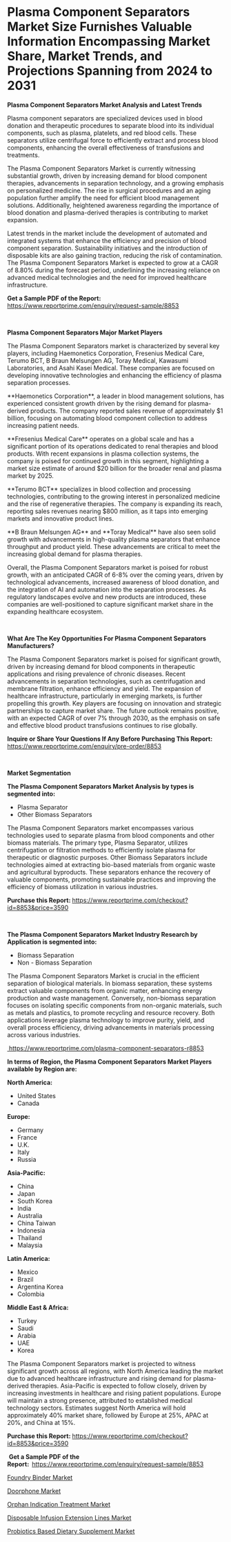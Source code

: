 <p><h1>Plasma Component Separators Market Size Furnishes Valuable Information Encompassing Market Share, Market Trends, and Projections Spanning from 2024 to 2031</h1></p><p><strong>Plasma Component Separators Market Analysis and Latest Trends</strong></p>
<p><p>Plasma component separators are specialized devices used in blood donation and therapeutic procedures to separate blood into its individual components, such as plasma, platelets, and red blood cells. These separators utilize centrifugal force to efficiently extract and process blood components, enhancing the overall effectiveness of transfusions and treatments.</p><p>The Plasma Component Separators Market is currently witnessing substantial growth, driven by increasing demand for blood component therapies, advancements in separation technology, and a growing emphasis on personalized medicine. The rise in surgical procedures and an aging population further amplify the need for efficient blood management solutions. Additionally, heightened awareness regarding the importance of blood donation and plasma-derived therapies is contributing to market expansion.</p><p>Latest trends in the market include the development of automated and integrated systems that enhance the efficiency and precision of blood component separation. Sustainability initiatives and the introduction of disposable kits are also gaining traction, reducing the risk of contamination. The Plasma Component Separators Market is expected to grow at a CAGR of 8.80% during the forecast period, underlining the increasing reliance on advanced medical technologies and the need for improved healthcare infrastructure.</p></p>
<p><strong>Get a Sample PDF of the Report:&nbsp;</strong> <a href="https://www.reportprime.com/enquiry/request-sample/8853?utm_campaign=8&utm_medium=2&utm_source=Github&utm_content=ia&utm_term=28112024&utm_id=plasma-component-separators">https://www.reportprime.com/enquiry/request-sample/8853</a></p>
<p>&nbsp;</p>
<p><strong>Plasma Component Separators Major Market Players</strong></p>
<p><p>The Plasma Component Separators market is characterized by several key players, including Haemonetics Corporation, Fresenius Medical Care, Terumo BCT, B Braun Melsungen AG, Toray Medical, Kawasumi Laboratories, and Asahi Kasei Medical. These companies are focused on developing innovative technologies and enhancing the efficiency of plasma separation processes.</p><p>**Haemonetics Corporation**, a leader in blood management solutions, has experienced consistent growth driven by the rising demand for plasma-derived products. The company reported sales revenue of approximately $1 billion, focusing on automating blood component collection to address increasing patient needs.</p><p>**Fresenius Medical Care** operates on a global scale and has a significant portion of its operations dedicated to renal therapies and blood products. With recent expansions in plasma collection systems, the company is poised for continued growth in this segment, highlighting a market size estimate of around $20 billion for the broader renal and plasma market by 2025.</p><p>**Terumo BCT** specializes in blood collection and processing technologies, contributing to the growing interest in personalized medicine and the rise of regenerative therapies. The company is expanding its reach, reporting sales revenues nearing $800 million, as it taps into emerging markets and innovative product lines.</p><p>**B Braun Melsungen AG** and **Toray Medical** have also seen solid growth with advancements in high-quality plasma separators that enhance throughput and product yield. These advancements are critical to meet the increasing global demand for plasma therapies.</p><p>Overall, the Plasma Component Separators market is poised for robust growth, with an anticipated CAGR of 6-8% over the coming years, driven by technological advancements, increased awareness of blood donation, and the integration of AI and automation into the separation processes. As regulatory landscapes evolve and new products are introduced, these companies are well-positioned to capture significant market share in the expanding healthcare ecosystem.</p></p>
<p>&nbsp;</p>
<p><strong>What Are The Key Opportunities For Plasma Component Separators Manufacturers?</strong></p>
<p><p>The Plasma Component Separators market is poised for significant growth, driven by increasing demand for blood components in therapeutic applications and rising prevalence of chronic diseases. Recent advancements in separation technologies, such as centrifugation and membrane filtration, enhance efficiency and yield. The expansion of healthcare infrastructure, particularly in emerging markets, is further propelling this growth. Key players are focusing on innovation and strategic partnerships to capture market share. The future outlook remains positive, with an expected CAGR of over 7% through 2030, as the emphasis on safe and effective blood product transfusions continues to rise globally.</p></p>
<p><strong>Inquire or Share Your Questions If Any Before Purchasing This Report:</strong> <a href="https://www.reportprime.com/enquiry/pre-order/8853?utm_campaign=8&utm_medium=2&utm_source=Github&utm_content=ia&utm_term=28112024&utm_id=plasma-component-separators">https://www.reportprime.com/enquiry/pre-order/8853</a></p>
<p>&nbsp;</p>
<p><strong>Market Segmentation</strong></p>
<p><strong>The Plasma Component Separators Market Analysis by types is segmented into:</strong></p>
<p><ul><li>Plasma Separator</li><li>Other Biomass Separators</li></ul></p>
<p><p>The Plasma Component Separators market encompasses various technologies used to separate plasma from blood components and other biomass materials. The primary type, Plasma Separator, utilizes centrifugation or filtration methods to efficiently isolate plasma for therapeutic or diagnostic purposes. Other Biomass Separators include technologies aimed at extracting bio-based materials from organic waste and agricultural byproducts. These separators enhance the recovery of valuable components, promoting sustainable practices and improving the efficiency of biomass utilization in various industries.</p></p>
<p><strong>Purchase this Report:&nbsp;</strong><a href="https://www.reportprime.com/checkout?id=8853&price=3590&utm_campaign=8&utm_medium=2&utm_source=Github&utm_content=ia&utm_term=28112024&utm_id=plasma-component-separators">https://www.reportprime.com/checkout?id=8853&price=3590</a></p>
<p>&nbsp;</p>
<p><strong>The Plasma Component Separators Market Industry Research by Application is segmented into:</strong></p>
<p><ul><li>Biomass Separation</li><li>Non - Biomass Separation</li></ul></p>
<p><p>The Plasma Component Separators Market is crucial in the efficient separation of biological materials. In biomass separation, these systems extract valuable components from organic matter, enhancing energy production and waste management. Conversely, non-biomass separation focuses on isolating specific components from non-organic materials, such as metals and plastics, to promote recycling and resource recovery. Both applications leverage plasma technology to improve purity, yield, and overall process efficiency, driving advancements in materials processing across various industries.</p></p>
<p><a href="https://www.reportprime.com/plasma-component-separators-r8853?utm_campaign=8&utm_medium=2&utm_source=Github&utm_content=ia&utm_term=28112024&utm_id=plasma-component-separators">&nbsp;https://www.reportprime.com/plasma-component-separators-r8853</a></p>
<p><strong>In terms of Region, the Plasma Component Separators Market Players available by Region are:</strong></p>
<p>
    <p> <strong> North America: </strong>
        <ul>
            <li>United States</li>
            <li>Canada</li>
        </ul>
        </p> 
    <p> <strong> Europe: </strong>
        <ul>
            <li>Germany</li>
            <li>France</li>
            <li>U.K.</li>
            <li>Italy</li>
            <li>Russia</li>
        </ul>
        </p> 
    <p> <strong> Asia-Pacific: </strong>
        <ul>
            <li>China</li>
            <li>Japan</li>
            <li>South Korea</li>
            <li>India</li>
            <li>Australia</li>
            <li>China Taiwan</li>
            <li>Indonesia</li>
            <li>Thailand</li>
            <li>Malaysia</li>
        </ul>
        </p> 
    <p> <strong> Latin America: </strong>
        <ul>
            <li>Mexico</li>
            <li>Brazil</li>
            <li>Argentina Korea</li>
            <li>Colombia</li>
        </ul>
        </p> 
    <p> <strong> Middle East & Africa: </strong>
        <ul>
            <li>Turkey</li>
            <li>Saudi</li>
            <li>Arabia</li>
            <li>UAE</li>
            <li>Korea</li>
        </ul>
    </p>
    </p>
<p><p>The Plasma Component Separators market is projected to witness significant growth across all regions, with North America leading the market due to advanced healthcare infrastructure and rising demand for plasma-derived therapies. Asia-Pacific is expected to follow closely, driven by increasing investments in healthcare and rising patient populations. Europe will maintain a strong presence, attributed to established medical technology sectors. Estimates suggest North America will hold approximately 40% market share, followed by Europe at 25%, APAC at 20%, and China at 15%.</p></p>
<p><strong>Purchase this Report: </strong><a href="https://www.reportprime.com/checkout?id=8853&price=3590&utm_campaign=8&utm_medium=2&utm_source=Github&utm_content=ia&utm_term=28112024&utm_id=plasma-component-separators">https://www.reportprime.com/checkout?id=8853&price=3590</a></p>
<p>&nbsp;<strong>Get a Sample PDF of the Report:&nbsp;&nbsp;</strong><a href="https://www.reportprime.com/enquiry/request-sample/8853?utm_campaign=8&utm_medium=2&utm_source=Github&utm_content=ia&utm_term=28112024&utm_id=plasma-component-separators">https://www.reportprime.com/enquiry/request-sample/8853</a></p>
<p><strong></strong></p>
<p><p><a href="https://www.linkedin.com/pulse/foundry-binder-market-innovations-trends-comprehensive-study-03ahe?utm_campaign=8&utm_medium=2&utm_source=Github&utm_content=ia&utm_term=28112024&utm_id=plasma-component-separators">Foundry Binder Market</a></p><p><a href="https://www.linkedin.com/pulse/doorphone-market-global-regional-analysis-focus-region-5xgxc?utm_campaign=8&utm_medium=2&utm_source=Github&utm_content=ia&utm_term=28112024&utm_id=plasma-component-separators">Doorphone Market</a></p><p><a href="https://issuu.com/reportprime-2/docs/orphan-indication-treatment-market-_9338fc2c0d0833?utm_campaign=8&utm_medium=2&utm_source=Github&utm_content=ia&utm_term=28112024&utm_id=plasma-component-separators">Orphan Indication Treatment Market</a></p><p><a href="https://github.com/AfsanaMia652/Market-Research-Report-List-1/blob/main/disposable-infusion-extension-lines-market.md?utm_campaign=8&utm_medium=2&utm_source=Github&utm_content=ia&utm_term=28112024&utm_id=plasma-component-separators">Disposable Infusion Extension Lines Market</a></p><p><a href="https://issuu.com/reportprime-2/docs/probiotics-based-dietary-supplement_bddbb610c906aa?utm_campaign=8&utm_medium=2&utm_source=Github&utm_content=ia&utm_term=28112024&utm_id=plasma-component-separators">Probiotics Based Dietary Supplement Market</a></p></p>